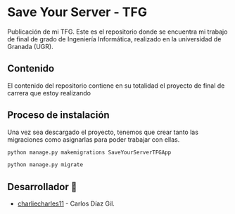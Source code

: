 # Save Your Server - TFG
Publicación de mi TFG.
Este es el repositorio donde se encuentra mi trabajo de final de grado de Ingeniería Informática, realizado en la universidad de Granada (UGR).

## Contenido
El contenido del repositorio contiene en su totalidad el proyecto de final de carrera que estoy realizando

## Proceso de instalación
Una vez sea descargado el proyecto, tenemos que crear tanto las migraciones como asignarlas para poder trabajar con ellas.
```bash
python manage.py makemigrations SaveYourServerTFGApp
```

```bash
python manage.py migrate
```

## Desarrollador 🚀
* [charliecharles11](https://github.com/charliecharles11/) - Carlos Díaz Gil.
